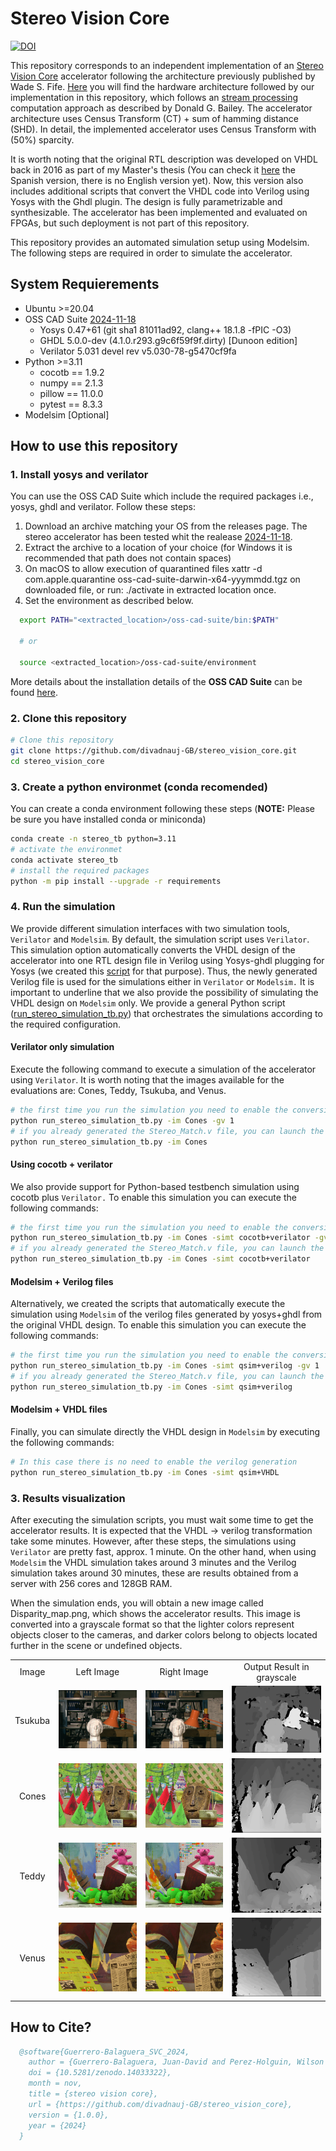 # Stereo Vision Core

[![DOI](https://zenodo.org/badge/749339858.svg)](https://doi.org/10.5281/zenodo.14033322)

This repository corresponds to an independent implementation of an [Stereo Vision Core](https://ieeexplore.ieee.org/document/6213095) accelerator following the architecture previously published by Wade S. Fife. [Here](https://github.com/divadnauj-GB/stereo_vision_core/blob/main/docs/Stereo_Match_Core.pdf) you will find the hardware architecture followed by our implementation in this repository, which follows an [stream processing](https://books.google.it/books?hl=en&lr=&id=zBvQEAAAQBAJ&oi=fnd&pg=PR13&dq=info:VoM82DhlG14J:scholar.google.com&ots=Kd3v-oct1x&sig=0lTqyihl90F4YWILAg8FHmiNHlI&redir_esc=y#v=onepage&q&f=false) computation approach as described by Donald G. Bailey. The accelerator architecture uses Census Transform (CT) + sum of hamming distance (SHD). In detail, the implemented accelerator uses Census Transform with (50%) sparcity.

It is worth noting that the original RTL description was developed on VHDL back in 2016 as part of my Master's thesis (You can check it [here](https://github.com/divadnauj-GB/stereo_vision_core/blob/main/docs/JuanDGuerrero-Msc-Thesis.pdf) the Spanish version, there is no English version yet). Now, this version also includes additional scripts that convert the VHDL code into Verilog using Yosys with the Ghdl plugin. The design is fully parametrizable and synthesizable. The accelerator has been implemented and evaluated on FPGAs, but such deployment is not part of this repository.

This repository provides an automated simulation setup using Modelsim. The following steps are required in order to simulate the accelerator.

## System Requierements

- Ubuntu >=20.04
- OSS CAD Suite [2024-11-18](https://github.com/YosysHQ/oss-cad-suite-build/releases/download/2024-11-18/oss-cad-suite-linux-x64-20241118.tgz)
  - Yosys 0.47+61 (git sha1 81011ad92, clang++ 18.1.8 -fPIC -O3)
  - GHDL 5.0.0-dev (4.1.0.r293.g9c6f59f9f.dirty) [Dunoon edition]
  - Verilator 5.031 devel rev v5.030-78-g5470cf9fa
- Python >=3.11
  - cocotb == 1.9.2
  - numpy == 2.1.3
  - pillow == 11.0.0
  - pytest == 8.3.3
- Modelsim [Optional]

## How to use this repository

### 1. Install yosys and verilator

You can use the OSS CAD Suite which include the required packages i.e., yosys, ghdl and verilator. Follow these steps:

  1. Download an archive matching your OS from the releases page. The stereo accelerator has been tested whit the realease [2024-11-18](https://github.com/YosysHQ/oss-cad-suite-build/releases/download/2024-11-18/oss-cad-suite-linux-x64-20241118.tgz). 
  2. Extract the archive to a location of your choice (for Windows it is recommended that path does not contain spaces)
  3. On macOS to allow execution of quarantined files xattr -d com.apple.quarantine oss-cad-suite-darwin-x64-yyymmdd.tgz on downloaded file, or run: ./activate in extracted location once.
  4. Set the environment as described below.

  ```bash
    export PATH="<extracted_location>/oss-cad-suite/bin:$PATH"

    # or

    source <extracted_location>/oss-cad-suite/environment
  ```

  More details about the installation details of the **OSS CAD Suite** can be found [here](https://github.com/YosysHQ/oss-cad-suite-build).

### 2. Clone this repository

```bash
# Clone this repository
git clone https://github.com/divadnauj-GB/stereo_vision_core.git
cd stereo_vision_core
```

### 3. Create a python environmet (conda recomended)

You can create a conda environment following these steps (**NOTE:** Please be sure you have installed conda or miniconda)

```bash
conda create -n stereo_tb python=3.11
# activate the environmet
conda activate stereo_tb
# install the required packages
python -m pip install --upgrade -r requirements

```

### 4. Run the simulation

We provide different simulation interfaces with two simulation tools, `Verilator` and `Modelsim`. By default, the simulation script uses `Verilator`. This simulation option automatically converts the VHDL design of the accelerator into one RTL design file in Verilog using Yosys-ghdl plugging for Yosys (we created this [script](https://github.com/divadnauj-GB/stereo_vision_core/blob/main/scripts/yosys_ghdl.sh) for that purpose). Thus, the newly generated Verilog file is used for the simulations either in `Verilator` or `Modelsim.` It is important to underline that we also provide the possibility of simulating the VHDL design on `Modelsim` only. We provide a general Python script ([run_stereo_simulation_tb.py](https://github.com/divadnauj-GB/stereo_vision_core/blob/main/run_stereo_simulation_tb.py)) that orchestrates the simulations according to the required configuration.

#### Verilator only simulation

Execute the following command to execute a simulation of the accelerator using `Verilator`. It is worth noting that the images available for the evaluations are: Cones, Teddy, Tsukuba, and Venus.

```bash
# the first time you run the simulation you need to enable the conversion from VHDL to verilog using -gv 1 flag
python run_stereo_simulation_tb.py -im Cones -gv 1
# if you already generated the Stereo_Match.v file, you can launch the simulation as follows
python run_stereo_simulation_tb.py -im Cones
```

#### Using cocotb + verilator

We also provide support for Python-based testbench simulation using cocotb plus `Verilator.` To enable this simulation you can execute the following commands:

```bash
# the first time you run the simulation you need to enable the conversion from VHDL to verilog using -gv 1 flag
python run_stereo_simulation_tb.py -im Cones -simt cocotb+verilator -gv 1
# if you already generated the Stereo_Match.v file, you can launch the simulation as follows
python run_stereo_simulation_tb.py -im Cones -simt cocotb+verilator
```

#### Modelsim + Verilog files

Alternatively, we created the scripts that automatically execute the simulation using `Modelsim` of the verilog files generated by yosys+ghdl from the original VHDL design. To enable this simulation you can execute the following commands:

```bash
# the first time you run the simulation you need to enable the conversion from VHDL to verilog using -gv 1 flag
python run_stereo_simulation_tb.py -im Cones -simt qsim+verilog -gv 1
# if you already generated the Stereo_Match.v file, you can launch the simulation as follows
python run_stereo_simulation_tb.py -im Cones -simt qsim+verilog
```

#### Modelsim + VHDL files

Finally, you can simulate directly the VHDL design in `Modelsim` by executing the following commands:

```bash
# In this case there is no need to enable the verilog generation
python run_stereo_simulation_tb.py -im Cones -simt qsim+VHDL

```

### 3. Results visualization

After executing the simulation scripts, you must wait some time to get the accelerator results. It is expected that the VHDL -> verilog transformation take some minutes. However, after these steps, the simulations using `Verilator` are pretty fast, approx. 1 minute. On the other hand, when using `Modelsim` the VHDL simulation takes around 3 minutes and the Verilog simulation takes around 30 minutes, these are results obtained from a server with 256 cores and 128GB RAM.

When the simulation ends, you will obtain a new image called Disparity_map.png, which shows the accelerator results. This image is converted into a grayscale format so that the lighter colors represent objects closer to the cameras, and darker colors belong to objects located further in the scene or undefined objects.

| | | | |
|:-:|:-:|:-:|:-:|
|Image| Left Image          |      Right Image     |     Output Result in grayscale    |
|Tsukuba| ![Leftimg](dataset/TsukubaL.png) | ![rightim](dataset/TsukubaR.png)  |![Disparity_map](docs/img/Disparity_map_tsukuba.png)|
|Cones| ![Leftimg](dataset/ConesL.png) | ![rightim](dataset/ConesR.png)  |![Disparity_map](docs/img/Disparity_map_cones.png)|
|Teddy| ![Leftimg](dataset/TeddyL.png) | ![rightim](dataset/TeddyR.png)  |![Disparity_map](docs/img/Disparity_map_teddy.png)|
|Venus| ![Leftimg](dataset/VenusL.png) | ![rightim](dataset/VenusR.png)  |![Disparity_map](docs/img/Disparity_map_venus.png)|

## How to Cite?

```bibtex
  @software{Guerrero-Balaguera_SVC_2024,
    author = {Guerrero-Balaguera, Juan-David and Perez-Holguin, Wilson Javier},
    doi = {10.5281/zenodo.14033322},
    month = nov,
    title = {stereo vision core},
    url = {https://github.com/divadnauj-GB/stereo_vision_core},
    version = {1.0.0},
    year = {2024}
  }
```
